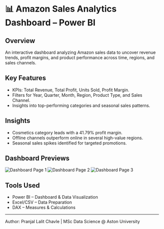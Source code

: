 # 📊 Amazon Sales Analytics Dashboard – Power BI

## Overview
An interactive dashboard analyzing Amazon sales data to uncover revenue trends, profit margins, and product performance across time, regions, and sales channels.

## Key Features
- KPIs: Total Revenue, Total Profit, Units Sold, Profit Margin.
- Filters for Year, Quarter, Month, Region, Product Type, and Sales Channel.
- Insights into top-performing categories and seasonal sales patterns.

## Insights
- Cosmetics category leads with a 41.79% profit margin.
- Offline channels outperform online in several high-value regions.
- Seasonal sales spikes identified for targeted promotions.

## Dashboard Previews
![Dashboard Page 1](images/page1.jpg)
![Dashboard Page 2](images/page2.jpg)
![Dashboard Page 3](images/page3.jpg)

## Tools Used
- Power BI – Dashboard & Data Visualization
- Excel/CSV – Data Preparation
- DAX – Measures & Calculations

---
Author: Pranjal Lalit Chavle | MSc Data Science @ Aston University
